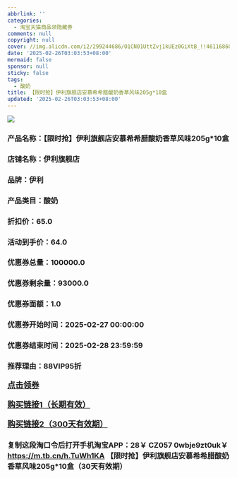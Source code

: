 ```yaml
---
abbrlink: ''
categories:
  - 淘宝天猫商品领隐藏券
comments: null
copyright: null
cover: //img.alicdn.com/i2/299244686/O1CN01UttZvj1kUEz0GiXtB_!!4611686018427387022-0-item_pic.jpg
date: '2025-02-26T03:03:53+08:00'
mermaid: false
sponsor: null
sticky: false
tags:
  - 酸奶
title: 【限时抢】伊利旗舰店安慕希希腊酸奶香草风味205g*10盒
updated: '2025-02-26T03:03:53+08:00'
--- 
```


![](//img.alicdn.com/i2/299244686/O1CN01UttZvj1kUEz0GiXtB_!!4611686018427387022-0-item_pic.jpg)

### 产品名称：【限时抢】伊利旗舰店安慕希希腊酸奶香草风味205g*10盒
### 店铺名称：伊利旗舰店
### 品牌：伊利
### 产品类目：酸奶
### 折扣价：65.0
### 活动到手价：64.0
### 优惠券总量：100000.0
### 优惠券剩余量：93000.0
### 优惠券面额：1.0
### 优惠券开始时间：2025-02-27 00:00:00	
### 优惠券结束时间：2025-02-28 23:59:59	
### 推荐理由：88VIP95折

<p style="font-size: 18px; font-weight: bold;">
  <a href="https://uland.taobao.com/coupon/edetail?e=yVkiSgI%2FGu2lhHvvyUNXZfh8CuWt5YH5OVuOuRD5gLJMmdsrkidbOWBzzpT26idJjZRuo0UEzD4eDpFuMZ0VWZP4%2BpEW%2B9r24%2FYye7pqgZWyCqlVBm4D1T4BzuO6Wmo8RSHvQe2jOLZ9pbNCYX0I%2BPP%2BWUTgK%2F%2B0I%2BtaUgbudUxA%2B536asYsLWVfKa%2BhVnNDZjRQVtDy0rukY3e53hK6QpjB6TX2HR3QQ5WKStDdyeTLAJho1Tgm24y1rRo98IyIzxHHRjXbSzC3GXpSbfs48ko7KNTp5w3bJYAVTNKPJMYByPJLlhIPKko%2B7b5yA2E49pILCoZ%2B%2FH9%2BOHfs5nLQGA%3D%3D&traceId=21665f9817407225954674899d132c&union_lens=lensId%3AOPT%401740722602%400bb41b04_0db3_1954b27034d_cb7f%4001%40eyJmbG9vcklkIjo3MzM1NH0ie" target="_blank">点击领券</a>
</p>
<p style="font-size: 18px; font-weight: bold;">
  <a href="https://s.click.taobao.com/t?e=m%3D2%26s%3DmA2p5q5rzDdw4vFB6t2Z2ueEDrYVVa64K7Vc7tFgwiHjf2vlNIV67kyLuerTQxoGFBt5vao9QZz3ID%2FV1RqsF4wnCJeELi4I%2FIEn%2BS1IjHAB0ghlTd7WlZVm%2FOAUUFw71qrpxiwMoCNxc1AtbZGVS169NPlN2Y4PGRWiDJ9c%2FAWMHuv7RoNv0Q0jFsbsQ7KWoEB%2Fx4JXv1Po00FxKYY9DtEkf5TeyHxBMUuGw8rhNQ%2FMxYh16Q0FmyPGeuq7GLldozvQCWI2PAlyfsBFZDqhxXSFvSTZM%2B%2F4A13NwUW6D5vhLXWiJGt%2BNCwScEaRiPQGL33lFJev%2B6Q%3D" target="_blank">购买链接1（长期有效）</a>
</p>
<p style="font-size: 18px; font-weight: bold;">
  <a href="https://s.click.taobao.com/xnjMRYs" target="_blank">购买链接2（300天有效期）</a>
</p>

### 复制这段淘口令后打开手机淘宝APP：28￥ CZ057 0wbje9zt0uk￥ https://m.tb.cn/h.TuWh1KA  【限时抢】伊利旗舰店安慕希希腊酸奶香草风味205g*10盒（30天有效期）
